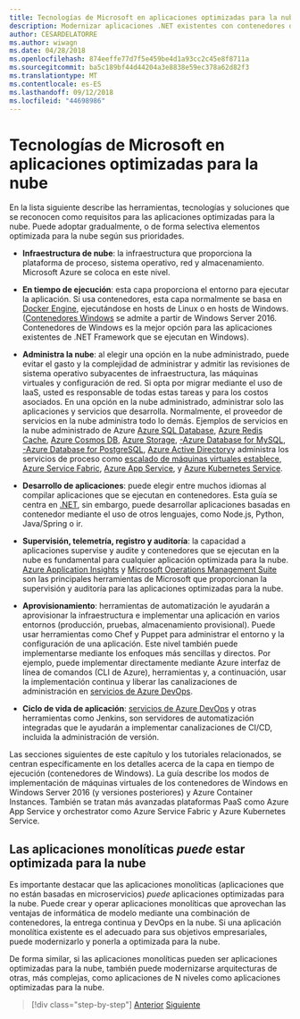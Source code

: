 ```yaml
---
title: Tecnologías de Microsoft en aplicaciones optimizadas para la nube
description: Modernizar aplicaciones .NET existentes con contenedores de Windows y la nube de Azure | Tecnologías de Microsoft en aplicaciones optimizadas para la nube
author: CESARDELATORRE
ms.author: wiwagn
ms.date: 04/28/2018
ms.openlocfilehash: 874eeffe77d7f5e459be4d1a93cc2c45e8f8711a
ms.sourcegitcommit: ba5c189bf44d44204a3e8838e59ec378a62d82f3
ms.translationtype: MT
ms.contentlocale: es-ES
ms.lasthandoff: 09/12/2018
ms.locfileid: "44698986"
---
```

# <a name="microsoft-technologies-in-cloud-optimized-applications"></a>Tecnologías de Microsoft en aplicaciones optimizadas para la nube

En la lista siguiente describe las herramientas, tecnologías y soluciones que se reconocen como requisitos para las aplicaciones optimizadas para la nube. Puede adoptar gradualmente, o de forma selectiva elementos optimizada para la nube según sus prioridades.

-   **Infraestructura de nube**: la infraestructura que proporciona la plataforma de proceso, sistema operativo, red y almacenamiento. Microsoft Azure se coloca en este nivel.

-   **En tiempo de ejecución**: esta capa proporciona el entorno para ejecutar la aplicación. Si usa contenedores, esta capa normalmente se basa en [Docker Engine](https://docs.docker.com/engine/), ejecutándose en hosts de Linux o en hosts de Windows. ([Contenedores Windows](https://docs.microsoft.com/virtualization/windowscontainers/about/) se admite a partir de Windows Server 2016. Contenedores de Windows es la mejor opción para las aplicaciones existentes de .NET Framework que se ejecutan en Windows).

-   **Administra la nube**: al elegir una opción en la nube administrado, puede evitar el gasto y la complejidad de administrar y admitir las revisiones de sistema operativo subyacentes de infraestructura, las máquinas virtuales y configuración de red. Si opta por migrar mediante el uso de IaaS, usted es responsable de todas estas tareas y para los costos asociados. En una opción en la nube administrado, administrar solo las aplicaciones y servicios que desarrolla. Normalmente, el proveedor de servicios en la nube administra todo lo demás. Ejemplos de servicios en la nube administrado de Azure [Azure SQL Database](https://azure.microsoft.com/services/sql-database), [Azure Redis Cache](https://azure.microsoft.com/services/cache/), [Azure Cosmos DB](https://azure.microsoft.com/services/cosmos-db/), [Azure Storage](https://azure.microsoft.com/services/storage/), [-Azure Database for MySQL](https://azure.microsoft.com/services/mysql/), [-Azure Database for PostgreSQL](https://azure.microsoft.com/services/postgresql/), [Azure Active Directory](https://azure.microsoft.com/services/active-directory/)y administra los servicios de proceso como [escalado de máquinas virtuales establece](https://azure.microsoft.com/services/virtual-machine-scale-sets/), [Azure Service Fabric](https://azure.microsoft.com/services/service-fabric/), [Azure App Service](https://azure.microsoft.com/services/app-service/), y [Azure Kubernetes Service](https://azure.microsoft.com/services/container-service/).

-   **Desarrollo de aplicaciones**: puede elegir entre muchos idiomas al compilar aplicaciones que se ejecutan en contenedores. Esta guía se centra en [.NET](https://www.microsoft.com/net), sin embargo, puede desarrollar aplicaciones basadas en contenedor mediante el uso de otros lenguajes, como Node.js, Python, Java/Spring o ir.

-   **Supervisión, telemetría, registro y auditoría**: la capacidad a aplicaciones supervise y audite y contenedores que se ejecutan en la nube es fundamental para cualquier aplicación optimizada para la nube. [Azure Application Insights](https://azure.microsoft.com/services/application-insights/) y [Microsoft Operations Management Suite](https://www.microsoft.com/cloud-platform/operations-management-suite) son las principales herramientas de Microsoft que proporcionan la supervisión y auditoría para las aplicaciones optimizadas para la nube.

-   **Aprovisionamiento**: herramientas de automatización le ayudarán a aprovisionar la infraestructura e implementar una aplicación en varios entornos (producción, pruebas, almacenamiento provisional). Puede usar herramientas como Chef y Puppet para administrar el entorno y la configuración de una aplicación. Este nivel también puede implementarse mediante los enfoques más sencillas y directos. Por ejemplo, puede implementar directamente mediante Azure interfaz de línea de comandos (CLI de Azure), herramientas y, a continuación, usar la implementación continua y liberar las canalizaciones de administración en [servicios de Azure DevOps](https://visualstudio.microsoft.com/team-services/).

-   **Ciclo de vida de aplicación**: [servicios de Azure DevOps](https://visualstudio.microsoft.com/team-services/) y otras herramientas como Jenkins, son servidores de automatización integradas que le ayudarán a implementar canalizaciones de CI/CD, incluida la administración de versión.

Las secciones siguientes de este capítulo y los tutoriales relacionados, se centran específicamente en los detalles acerca de la capa en tiempo de ejecución (contenedores de Windows). La guía describe los modos de implementación de máquinas virtuales de los contenedores de Windows en Windows Server 2016 (y versiones posteriores) y Azure Container Instances. También se tratan más avanzadas plataformas PaaS como Azure App Service y orchestrator como Azure Service Fabric y Azure Kubernetes Service.

## <a name="monolithic-applications-can-be-cloud-optimized"></a>Las aplicaciones monolíticas *puede* estar optimizada para la nube

Es importante destacar que las aplicaciones monolíticas (aplicaciones que no están basadas en microservicios) *puede* aplicaciones optimizadas para la nube. Puede crear y operar aplicaciones monolíticas que aprovechan las ventajas de informática de modelo mediante una combinación de contenedores, la entrega continua y DevOps en la nube. Si una aplicación monolítica existente es el adecuado para sus objetivos empresariales, puede modernizarlo y ponerla a optimizada para la nube.

De forma similar, si las aplicaciones monolíticas pueden ser aplicaciones optimizadas para la nube, también puede modernizarse arquitecturas de otras, más complejas, como aplicaciones de N niveles como aplicaciones optimizadas para la nube.

>[!div class="step-by-step"]
[Anterior](reasons-to-modernize-existing-net-apps-to-cloud-optimized-applications.md)
[Siguiente](what-about-cloud-native-applications.md)
